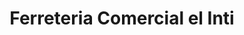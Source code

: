 ---
title: "Ferreteria Comercial el Inti"
url: /zamora/ferreteria-comercial-el-inti/
shop: Eisenwaren
---